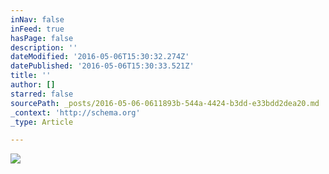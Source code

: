 ```yaml
---
inNav: false
inFeed: true
hasPage: false
description: ''
dateModified: '2016-05-06T15:30:32.274Z'
datePublished: '2016-05-06T15:30:33.521Z'
title: ''
author: []
starred: false
sourcePath: _posts/2016-05-06-0611893b-544a-4424-b3dd-e33bdd2dea20.md
_context: 'http://schema.org'
_type: Article

---
```

![](https://the-grid-user-content.s3-us-west-2.amazonaws.com/3e343cbc-705f-429c-8394-7ebe8b5cd7cc.png)